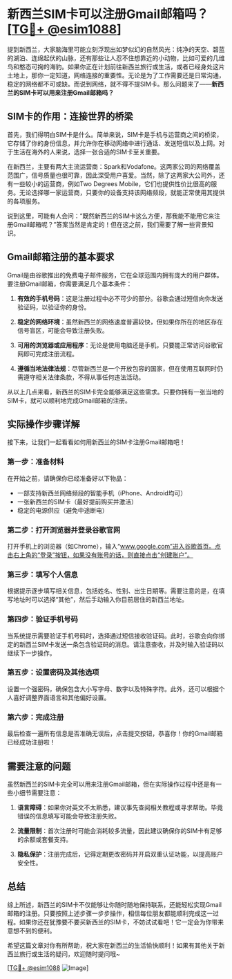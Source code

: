 # 新西兰SIM卡可以注册Gmail邮箱吗？[[TG💪+ @esim1088](https://t.me/s/esim1088)]

提到新西兰，大家脑海里可能立刻浮现出如梦似幻的自然风光：纯净的天空、碧蓝的湖泊、连绵起伏的山脉，还有那些让人忍不住想靠近的小动物，比如可爱的几维鸟和憨态可掬的海豹。如果你正在计划前往新西兰旅行或生活，或者已经身处这片土地上，那你一定知道，网络连接的重要性。无论是为了工作需要还是日常沟通，稳定的网络都不可或缺。而说到网络，就不得不提SIM卡。那么问题来了——**新西兰的SIM卡可以用来注册Gmail邮箱吗？**

## SIM卡的作用：连接世界的桥梁

首先，我们得明白SIM卡是什么。简单来说，SIM卡是手机与运营商之间的桥梁，它存储了你的身份信息，并允许你在移动网络中进行通话、发送短信以及上网。对于生活在海外的人来说，选择一张合适的SIM卡至关重要。

在新西兰，主要有两大主流运营商：Spark和Vodafone。这两家公司的网络覆盖范围广，信号质量也很可靠，因此深受用户喜爱。当然，除了这两家大公司外，还有一些较小的运营商，例如Two Degrees Mobile，它们也提供性价比很高的服务。无论选择哪一家运营商，只要你的设备支持该网络频段，就能正常使用其提供的各项服务。

说到这里，可能有人会问：“既然新西兰的SIM卡这么方便，那我能不能用它来注册Gmail邮箱呢？”答案当然是肯定的！但在这之前，我们需要了解一些背景知识。

## Gmail邮箱注册的基本要求

Gmail是由谷歌推出的免费电子邮件服务，它在全球范围内拥有庞大的用户群体。要注册Gmail邮箱，你需要满足几个基本条件：

1. **有效的手机号码**：这是注册过程中必不可少的部分。谷歌会通过短信向你发送验证码，以验证你的身份。
   
2. **稳定的网络环境**：虽然新西兰的网络速度普遍较快，但如果你所在的地区存在信号盲区，可能会导致注册失败。

3. **可用的浏览器或应用程序**：无论是使用电脑还是手机，只要能正常访问谷歌官网即可完成注册流程。

4. **遵循当地法律法规**：尽管新西兰是一个开放包容的国家，但在使用互联网时仍需遵守相关法律条款，不得从事任何违法活动。

从以上几点来看，新西兰的SIM卡完全能够满足这些需求。只要你拥有一张当地的SIM卡，就可以顺利地完成Gmail邮箱的注册。

## 实际操作步骤详解

接下来，让我们一起看看如何用新西兰的SIM卡注册Gmail邮箱吧！

### 第一步：准备材料

在开始之前，请确保你已经准备好以下物品：
- 一部支持新西兰网络频段的智能手机（iPhone、Android均可）
- 一张新西兰的SIM卡（最好提前购买并激活）
- 稳定的电源供应（避免中途断电）

### 第二步：打开浏览器并登录谷歌官网

打开手机上的浏览器（如Chrome），输入“www.google.com”进入谷歌首页。点击右上角的“登录”按钮，如果没有账号的话，则直接点击“创建账户”。

### 第三步：填写个人信息

根据提示逐步填写相关信息，包括姓名、性别、出生日期等。需要注意的是，在填写地址时可以选择“其他”，然后手动输入你目前居住的新西兰地址。

### 第四步：验证手机号码

当系统提示需要验证手机号码时，选择通过短信接收验证码。此时，谷歌会向你绑定的新西兰SIM卡发送一条包含验证码的消息。请注意查收，并及时输入验证码以继续下一步操作。

### 第五步：设置密码及其他选项

设置一个强密码，确保包含大小写字母、数字以及特殊字符。此外，还可以根据个人喜好调整界面语言和其他偏好设置。

### 第六步：完成注册

最后检查一遍所有信息是否准确无误后，点击提交按钮，恭喜你！你的Gmail邮箱已经成功注册啦！

## 需要注意的问题

虽然新西兰的SIM卡完全可以用来注册Gmail邮箱，但在实际操作过程中还是有一些小细节需要注意：

1. **语言障碍**：如果你对英文不太熟悉，建议事先查阅相关教程或寻求帮助。毕竟错误的信息填写可能会导致注册失败。

2. **流量限制**：首次注册时可能会消耗较多流量，因此建议确保你的SIM卡有足够的余额或套餐支持。

3. **隐私保护**：注册完成后，记得定期更改密码并开启双重认证功能，以提高账户安全性。

## 总结

综上所述，新西兰的SIM卡不仅能够让你随时随地保持联系，还能轻松实现Gmail邮箱的注册。只要按照上述步骤一步步操作，相信每位朋友都能顺利完成这一过程。如果你还在犹豫要不要买新西兰的SIM卡，不妨试试看吧！它一定会为你带来意想不到的便利。

希望这篇文章对你有所帮助，祝大家在新西兰的生活愉快顺利！如果有其他关于新西兰旅行或生活的疑问，欢迎随时提问哦~

[[TG💪+ @esim1088](https://t.me/s/esim1088) ![Image](https://i.postimg.cc/4NQfJmqS/Snipaste-2025-05-13-00-14-12.png)]